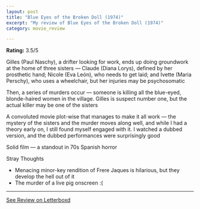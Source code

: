 ```yaml
---
layout: post
title: "Blue Eyes of the Broken Doll (1974)"
excerpt: "My review of Blue Eyes of the Broken Doll (1974)"
category: movie_review

---
```


**Rating:** 3.5/5

Gilles (Paul Naschy), a drifter looking for work, ends up doing groundwork at the home of three sisters — Claude (Diana Lorys), defined by her prosthetic hand; Nicole (Eva León), who needs to get laid; and Ivette (Maria Perschy), who uses a wheelchair, but her injuries may be psychosomatic

Then, a series of murders occur — someone is killing all the blue-eyed, blonde-haired women in the village. Gilles is suspect number one, but the actual killer may be one of the sisters

A convoluted movie plot-wise that manages to make it all work — the mystery of the sisters and the murder moves along well, and while I had a theory early on, I still found myself engaged with it. I watched a dubbed version, and the dubbed performances were surprisingly good

Solid film — a standout in 70s Spanish horror

Stray Thoughts
* Menacing minor-key rendition of Frere Jaques is hilarious, but they develop the hell out of it
* The murder of a live pig onscreen :(

<hr>

[See Review on Letterboxd](https://boxd.it/4pFulH)
